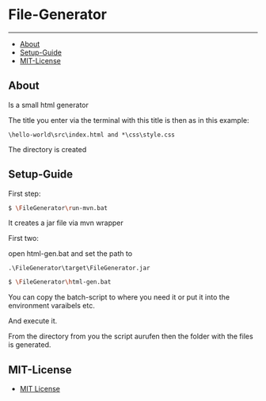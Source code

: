 # File-Generator

---

* [About](#about)
* [Setup-Guide](#Setup-Guide)
* [MIT-License](#MIT-License)

## About

Is a small html generator

The title you enter via the terminal with this title is then as in this example:

```
\hello-world\src\index.html and *\css\style.css 
````

The directory is created

## Setup-Guide

First step:

```bash
$ \FileGenerator\run-mvn.bat
```

It creates a jar file via mvn wrapper

First two:

open html-gen.bat and set the path to

```
.\FileGenerator\target\FileGenerator.jar
```

```bash
$ \FileGenerator\html-gen.bat
```

You can copy the batch-script to where you need it or put it into the environment varaibels etc.

And execute it.

From the directory from you the script aurufen then the folder with the files is generated.

## MIT-License
* [MIT License](MIT-LICENSE.txt)
